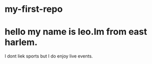 # my-first-repo
# hello my name is leo.Im from east harlem.
I dont liek sports but I do enjoy live events.


